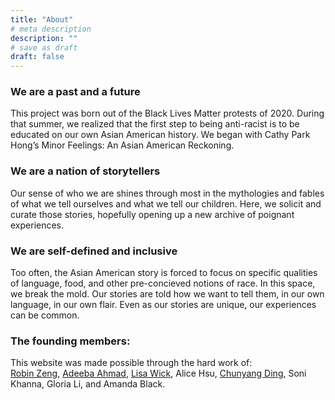 ```yaml
---
title: "About"
# meta description
description: ""
# save as draft
draft: false
---
```


### We are a past and a future

This project was born out of the Black Lives Matter protests of 2020. During that summer, we realized that the first step to being anti-racist is to be educated on our own Asian American history. We began with Cathy Park Hong’s Minor Feelings: An Asian American Reckoning.

### We are a nation of storytellers

Our sense of who we are shines through most in the mythologies and fables of what we tell ourselves and what we tell our children. Here, we solicit and curate those stories, hopefully opening up a new archive of poignant experiences.

### We are self-defined and inclusive

Too often, the Asian American story is forced to focus on specific qualities of language, food, and other pre-concieved notions of race. In this space, we break the mold. Our stories are told how we want to tell them, in our own language, in our own flair. Even as our stories are unique, our experiences can be common.

### The founding members: 
This website was made possible through the hard work of: <br> [Robin Zeng](https://www.robinzen.com), [Adeeba Ahmad](https://www.adeeba-ahmad.myportfolio.com), [Lisa Wick](https://www.linkedin.com/in/lisa-wick-412186107), Alice Hsu, [Chunyang Ding](https://www.chunyangding.com/), Soni Khanna, Gloria Li, and Amanda Black.
